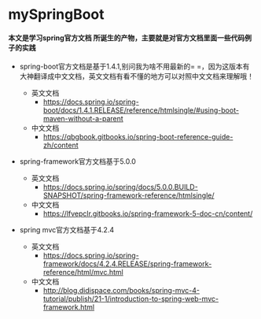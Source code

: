 # mySpringBoot
#### 本文是学习spring官方文档 所诞生的产物，主要就是对官方文档里面一些代码例子的实践
- spring-boot官方文档是基于1.4.1,别问我为啥不用最新的= =，因为这版本有大神翻译成中文文档，英文文档有看不懂的地方可以对照中文文档来理解哦！
    - 英文文档
        - https://docs.spring.io/spring-boot/docs/1.4.1.RELEASE/reference/htmlsingle/#using-boot-maven-without-a-parent
    -  中文文档 
        - https://qbgbook.gitbooks.io/spring-boot-reference-guide-zh/content 

- spring-framework官方文档基于5.0.0
    - 英文文档
        - https://docs.spring.io/spring/docs/5.0.0.BUILD-SNAPSHOT/spring-framework-reference/htmlsingle/
    - 中文文档  
        - https://lfvepclr.gitbooks.io/spring-framework-5-doc-cn/content/

- spring mvc官方文档基于4.2.4
    - 英文文档
        - https://docs.spring.io/spring-framework/docs/4.2.4.RELEASE/spring-framework-reference/html/mvc.html
    - 中文文档
        - http://blog.didispace.com/books/spring-mvc-4-tutorial/publish/21-1/introduction-to-spring-web-mvc-framework.html